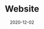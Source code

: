 ---
title: Website
projectLink: https://2021.wargati.ga/
repoLink: https://github.com/wargatiga2021/web/
description: Website 3'2021. Dibuat untuk mempermudah dalam mengakses informasi mengenai agenda angkatan.
date: "2020-12-02"
thumbnail: "/app_icons/web.png"
highlight: true
featured: true
appStoreLink: 
playStoreLink: 
stacks:
  - nextjs
  - chakra-ui
  - framer
  - vercel
---
